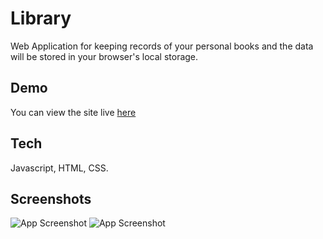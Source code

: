 # Library
Web Application for keeping records of your personal books and the data will be stored in your browser's local storage.
## Demo
You can view the site live [here](https://rohitmirchandani.github.io/Library/)

## Tech
Javascript, HTML, CSS.
## Screenshots

![App Screenshot](https://64.media.tumblr.com/4962c843e1dc1717c4fff26cee76e827/3353d99c296f8774-0a/s640x960/e5915d9d254f685a871e6c45f714871266703b5f.png)
![App Screenshot](https://64.media.tumblr.com/a965e714e59fbe696fb99855ca2c6796/d0e23de354f4fed8-d5/s640x960/97e8dcef19ba3180ee3ac63eef66ad4410620aac.png)
